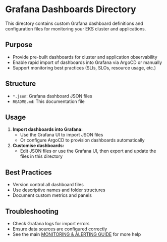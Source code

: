 # Grafana Dashboards Directory

This directory contains custom Grafana dashboard definitions and configuration files for monitoring your EKS cluster and applications.

## Purpose
- Provide pre-built dashboards for cluster and application observability
- Enable rapid import of dashboards into Grafana via ArgoCD or manually
- Support monitoring best practices (SLIs, SLOs, resource usage, etc.)

## Structure
- `*.json`: Grafana dashboard JSON files
- `README.md`: This documentation file

## Usage
1. **Import dashboards into Grafana:**
   - Use the Grafana UI to import JSON files
   - Or configure ArgoCD to provision dashboards automatically
2. **Customise dashboards:**
   - Edit JSON files or use the Grafana UI, then export and update the files in this directory

## Best Practices
- Version control all dashboard files
- Use descriptive names and folder structures
- Document custom metrics and panels

## Troubleshooting
- Check Grafana logs for import errors
- Ensure data sources are configured correctly
- See the main [MONITORING & ALERTING GUIDE](../../docs/monitoring-alerting.md) for more help
